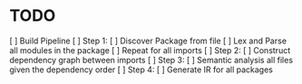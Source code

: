 # TODO

[ ] Build Pipeline
  [ ] Step 1:
    [ ] Discover Package from file
    [ ] Lex and Parse all modules in the package
    [ ] Repeat for all imports
  [ ] Step 2:
    [ ] Construct dependency graph between imports
  [ ] Step 3:
    [ ] Semantic analysis all files given the dependency order
  [ ] Step 4:
    [ ] Generate IR for all packages